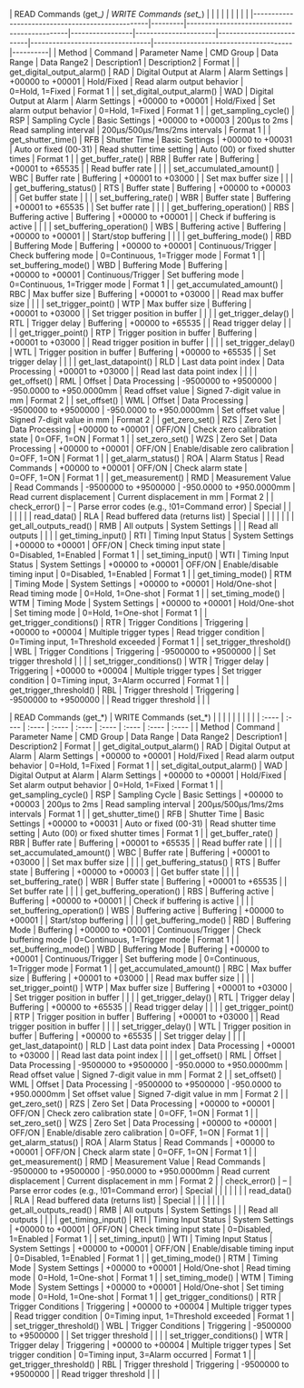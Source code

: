 | READ Commands (get_*)  | WRITE Commands (set_*) |         |                                             |                 |                      |                          |                                 |                                      |          |
|-------------------------------------------------|---------|---------------------------------------------|-----------------|----------------------|--------------------------|---------------------------------|--------------------------------------|----------|
| Method                                          | Command | Parameter Name                              | CMD Group       | Data Range           | Data Range2              | Description1                    | Description2                         | Format   |
| get_digital_output_alarm()                      | RAD     | Digital Output at Alarm                     | Alarm Settings  | +00000 to +00001     | Hold/Fixed               | Read alarm output behavior      | 0=Hold, 1=Fixed                      | Format 1 |
| set_digital_output_alarm()                      | WAD     | Digital Output at Alarm                     | Alarm Settings  | +00000 to +00001     | Hold/Fixed               | Set alarm output behavior       | 0=Hold, 1=Fixed                      | Format 1 |
| get_sampling_cycle()                            | RSP     | Sampling Cycle                              | Basic Settings  | +00000 to +00003     | 200µs to 2ms             | Read sampling interval          | 200µs/500µs/1ms/2ms intervals        | Format 1 |
| get_shutter_time()                              | RFB     | Shutter Time                                | Basic Settings  | +00000 to +00031     | Auto or fixed (00-31)    | Read shutter time setting       | Auto (00) or fixed shutter times     | Format 1 |
| get_buffer_rate()                               | RBR     | Buffer rate                                 | Buffering       | +00001 to +65535     |                          | Read buffer rate                |                                      |          |
| set_accumulated_amount()                        | WBC     | Buffer rate                                 | Buffering       | +00001 to +03000     |                          | Set max buffer size             |                                      |          |
| get_buffering_status()                          | RTS     | Buffer state                                | Buffering       | +00000 to +00003     |                          | Get buffer state                |                                      |          |
| set_buffering_rate()                            | WBR     | Buffer state                                | Buffering       | +00001 to +65535     |                          | Set buffer rate                 |                                      |          |
| get_buffering_operation()                       | RBS     | Buffering active                            | Buffering       | +00000 to +00001     |                          | Check if buffering is active    |                                      |          |
| set_buffering_operation()                       | WBS     | Buffering active                            | Buffering       | +00000 to +00001     |                          | Start/stop buffering            |                                      |          |
| get_buffering_mode()                            | RBD     | Buffering Mode                              | Buffering       | +00000 to +00001     | Continuous/Trigger       | Check buffering mode            | 0=Continuous, 1=Trigger mode         | Format 1 |
| set_buffering_mode()                            | WBD     | Buffering Mode                              | Buffering       | +00000 to +00001     | Continuous/Trigger       | Set buffering mode              | 0=Continuous, 1=Trigger mode         | Format 1 |
| get_accumulated_amount()                        | RBC     | Max buffer size                             | Buffering       | +00001 to +03000     |                          | Read max buffer size            |                                      |          |
| set_trigger_point()                             | WTP     | Max buffer size                             | Buffering       | +00001 to +03000     |                          | Set trigger position in buffer  |                                      |          |
| get_trigger_delay()                             | RTL     | Trigger delay                               | Buffering       | +00000 to +65535     |                          | Read trigger delay              |                                      |          |
| get_trigger_point()                             | RTP     | Trigger position in buffer                  | Buffering       | +00001 to +03000     |                          | Read trigger position in buffer |                                      |          |
| set_trigger_delay()                             | WTL     | Trigger position in buffer                  | Buffering       | +00000 to +65535     |                          | Set trigger delay               |                                      |          |
| get_last_datapoint()                            | RLD     | Last data point index                       | Data Processing | +00001 to +03000     |                          | Read last data point index      |                                      |          |
| get_offset()                                    | RML     | Offset                                      | Data Processing | -9500000 to +9500000 | -950.0000 to +950.0000mm | Read offset value               | Signed 7-digit value in mm           | Format 2 |
| set_offset()                                    | WML     | Offset                                      | Data Processing | -9500000 to +9500000 | -950.0000 to +950.0000mm | Set offset value                | Signed 7-digit value in mm           | Format 2 |
| get_zero_set()                                  | RZS     | Zero Set                                    | Data Processing | +00000 to +00001     | OFF/ON                   | Check zero calibration state    | 0=OFF, 1=ON                          | Format 1 |
| set_zero_set()                                  | WZS     | Zero Set                                    | Data Processing | +00000 to +00001     | OFF/ON                   | Enable/disable zero calibration | 0=OFF, 1=ON                          | Format 1 |
| get_alarm_status()                              | ROA     | Alarm Status                                | Read Commands   | +00000 to +00001     | OFF/ON                   | Check alarm state               | 0=OFF, 1=ON                          | Format 1 |
| get_measurement()                               | RMD     | Measurement Value                           | Read Commands   | -9500000 to +9500000 | -950.0000 to +950.0000mm | Read current displacement       | Current displacement in mm           | Format 2 |
| check_error()                                   | –       | Parse error codes (e.g., !01=Command error) | Special         |                      |                          |                                 |                                      |          |
| read_data()                                     | RLA     | Read buffered data (returns list)           | Special         |                      |                          |                                 |                                      |          |
| get_all_outputs_read()                          | RMB     | All outputs                                 | System Settings |                      |                          | Read all outputs                |                                      |          |
| get_timing_input()                              | RTI     | Timing Input Status                         | System Settings | +00000 to +00001     | OFF/ON                   | Check timing input state        | 0=Disabled, 1=Enabled                | Format 1 |
| set_timing_input()                              | WTI     | Timing Input Status                         | System Settings | +00000 to +00001     | OFF/ON                   | Enable/disable timing input     | 0=Disabled, 1=Enabled                | Format 1 |
| get_timing_mode()                               | RTM     | Timing Mode                                 | System Settings | +00000 to +00001     | Hold/One-shot            | Read timing mode                | 0=Hold, 1=One-shot                   | Format 1 |
| set_timing_mode()                               | WTM     | Timing Mode                                 | System Settings | +00000 to +00001     | Hold/One-shot            | Set timing mode                 | 0=Hold, 1=One-shot                   | Format 1 |
| get_trigger_conditions()                        | RTR     | Trigger Conditions                          | Triggering      | +00000 to +00004     | Multiple trigger types   | Read trigger condition          | 0=Timing input, 1=Threshold exceeded | Format 1 |
| set_trigger_threshold()                         | WBL     | Trigger Conditions                          | Triggering      | -9500000 to +9500000 |                          | Set trigger threshold           |                                      |          |
| set_trigger_conditions()                        | WTR     | Trigger delay                               | Triggering      | +00000 to +00004     | Multiple trigger types   | Set trigger condition           | 0=Timing input, 3=Alarm occurred     | Format 1 |
| get_trigger_threshold()                         | RBL     | Trigger threshold                           | Triggering      | -9500000 to +9500000 |                          | Read trigger threshold          |                                      |          |

| READ Commands (get\_\*)  | WRITE Commands (set\_\*) |  |  |  |  |  |  |  |  |
| :---- | :---- | :---- | :---- | :---- | :---- | :---- | :---- | :---- |
| Method | Command | Parameter Name | CMD Group | Data Range | Data Range2 | Description1 | Description2 | Format |
| get\_digital\_output\_alarm() | RAD | Digital Output at Alarm | Alarm Settings | \+00000 to \+00001 | Hold/Fixed | Read alarm output behavior | 0=Hold, 1=Fixed | Format 1 |
| set\_digital\_output\_alarm() | WAD | Digital Output at Alarm | Alarm Settings | \+00000 to \+00001 | Hold/Fixed | Set alarm output behavior | 0=Hold, 1=Fixed | Format 1 |
| get\_sampling\_cycle() | RSP | Sampling Cycle | Basic Settings | \+00000 to \+00003 | 200µs to 2ms | Read sampling interval | 200µs/500µs/1ms/2ms intervals | Format 1 |
| get\_shutter\_time() | RFB | Shutter Time | Basic Settings | \+00000 to \+00031 | Auto or fixed (00-31) | Read shutter time setting | Auto (00) or fixed shutter times | Format 1 |
| get\_buffer\_rate() | RBR | Buffer rate | Buffering | \+00001 to \+65535 |   | Read buffer rate |   |   |
| set\_accumulated\_amount() | WBC | Buffer rate | Buffering | \+00001 to \+03000 |   | Set max buffer size |   |   |
| get\_buffering\_status() | RTS | Buffer state | Buffering | \+00000 to \+00003 |   | Get buffer state |   |   |
| set\_buffering\_rate() | WBR | Buffer state | Buffering | \+00001 to \+65535 |   | Set buffer rate |   |   |
| get\_buffering\_operation() | RBS | Buffering active | Buffering | \+00000 to \+00001 |   | Check if buffering is active |   |   |
| set\_buffering\_operation() | WBS | Buffering active | Buffering | \+00000 to \+00001 |   | Start/stop buffering |   |   |
| get\_buffering\_mode() | RBD | Buffering Mode | Buffering | \+00000 to \+00001 | Continuous/Trigger | Check buffering mode | 0=Continuous, 1=Trigger mode | Format 1 |
| set\_buffering\_mode() | WBD | Buffering Mode | Buffering | \+00000 to \+00001 | Continuous/Trigger | Set buffering mode | 0=Continuous, 1=Trigger mode | Format 1 |
| get\_accumulated\_amount() | RBC | Max buffer size | Buffering | \+00001 to \+03000 |   | Read max buffer size |   |   |
| set\_trigger\_point() | WTP | Max buffer size | Buffering | \+00001 to \+03000 |   | Set trigger position in buffer |   |   |
| get\_trigger\_delay() | RTL | Trigger delay | Buffering | \+00000 to \+65535 |   | Read trigger delay |   |   |
| get\_trigger\_point() | RTP | Trigger position in buffer | Buffering | \+00001 to \+03000 |   | Read trigger position in buffer |   |   |
| set\_trigger\_delay() | WTL | Trigger position in buffer | Buffering | \+00000 to \+65535 |   | Set trigger delay |   |   |
| get\_last\_datapoint() | RLD | Last data point index | Data Processing | \+00001 to \+03000 |   | Read last data point index |   |   |
| get\_offset() | RML | Offset | Data Processing | \-9500000 to \+9500000 | \-950.0000 to \+950.0000mm | Read offset value | Signed 7-digit value in mm | Format 2 |
| set\_offset() | WML | Offset | Data Processing | \-9500000 to \+9500000 | \-950.0000 to \+950.0000mm | Set offset value | Signed 7-digit value in mm | Format 2 |
| get\_zero\_set() | RZS | Zero Set | Data Processing | \+00000 to \+00001 | OFF/ON | Check zero calibration state | 0=OFF, 1=ON | Format 1 |
| set\_zero\_set() | WZS | Zero Set | Data Processing | \+00000 to \+00001 | OFF/ON | Enable/disable zero calibration | 0=OFF, 1=ON | Format 1 |
| get\_alarm\_status() | ROA | Alarm Status | Read Commands | \+00000 to \+00001 | OFF/ON | Check alarm state | 0=OFF, 1=ON | Format 1 |
| get\_measurement() | RMD | Measurement Value | Read Commands | \-9500000 to \+9500000 | \-950.0000 to \+950.0000mm | Read current displacement | Current displacement in mm | Format 2 |
| check\_error() | – | Parse error codes (e.g., \!01=Command error) | Special |   |   |   |   |   |
| read\_data() | RLA | Read buffered data (returns list) | Special |   |   |   |   |   |
| get\_all\_outputs\_read() | RMB | All outputs | System Settings |   |   | Read all outputs |   |   |
| get\_timing\_input() | RTI | Timing Input Status | System Settings | \+00000 to \+00001 | OFF/ON | Check timing input state | 0=Disabled, 1=Enabled | Format 1 |
| set\_timing\_input() | WTI | Timing Input Status | System Settings | \+00000 to \+00001 | OFF/ON | Enable/disable timing input | 0=Disabled, 1=Enabled | Format 1 |
| get\_timing\_mode() | RTM | Timing Mode | System Settings | \+00000 to \+00001 | Hold/One-shot | Read timing mode | 0=Hold, 1=One-shot | Format 1 |
| set\_timing\_mode() | WTM | Timing Mode | System Settings | \+00000 to \+00001 | Hold/One-shot | Set timing mode | 0=Hold, 1=One-shot | Format 1 |
| get\_trigger\_conditions() | RTR | Trigger Conditions | Triggering | \+00000 to \+00004 | Multiple trigger types | Read trigger condition | 0=Timing input, 1=Threshold exceeded | Format 1 |
| set\_trigger\_threshold() | WBL | Trigger Conditions | Triggering | \-9500000 to \+9500000 |   | Set trigger threshold |   |   |
| set\_trigger\_conditions() | WTR | Trigger delay | Triggering | \+00000 to \+00004 | Multiple trigger types | Set trigger condition | 0=Timing input, 3=Alarm occurred | Format 1 |
| get\_trigger\_threshold() | RBL | Trigger threshold | Triggering | \-9500000 to \+9500000 |  | Read trigger threshold |  |  |

